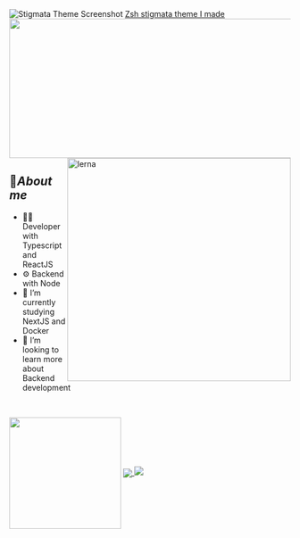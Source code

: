 
<!-- Zsh Stigmata Theme Image and Link -->
  <img src="https://github.com/VLtim43/VLtim43/assets/69370181/2f3bc66b-a513-4777-bc53-e4d62e1e09d8" alt="Stigmata Theme Screenshot">
  <a href="https://github.com/VLtim43/stigmata.zsh-theme">Zsh stigmata theme I made</a>

  <!-- GIF Image -->
  <img src="./ezgif.com-gif-maker.gif"  width="1000" height="250"> 

  <!-- Alura Image -->
  <!-- <img src="https://www.alura.com.br/assets/img/imersoes/carreira-tech/submarino-recorte-2-red.1598018822.png" style="min-width: 400px; max-width: 400px; width: 400px;" align="right" alt="Computador Yanpedro18"> -->

  <!-- Lerna Image -->
  <img src="https://github.com/VLtim43/VLtim43/assets/69370181/4dc12353-9d37-419d-8311-c0e5dc095e67" style="min-width: 400px; max-width: 400px; width: 400px;" align="right" alt="lerna"> 


  <!-- About Me Section -->
  <h2>📇<i>About me</i></h2>
  <ul>
    <li>👨‍💻 Developer with Typescript and ReactJS</li>
    <li>⚙️ Backend with Node</li>
    <li>🔭 I’m currently studying NextJS and Docker</li>
    <li>👯 I’m looking to learn more about Backend development</li>
  </ul>

 <!--
 <h2>👩🏻‍🍳🍰<i>Stuff i'm baking...</i></h2>
  <ul>
    <li>Spotify-Scrapper with Bun</li>
    <li>Astro Showcase with multiple frontend frameworks</li>
    <li>Form with validation and Cypress tests E2E</li>
  </ul>

  <h2><i></i></h2>

 Leetcode  -->
  <!-- GitHub Activity Graph 
![Metrics](/github-metrics.svg)
-->
  
  <!-- GitHub Activity Graph -->
  <br> 
   <!--
  <img align="center" src="https://github-readme-activity-graph.vercel.app/graph?username=VLtim43&theme=dracula&hide_border=true&show_icons=true"/> 
   -->
  <!-- GitHub Stats -->

<img height=200 align="center" src="https://vltim43-readme-stats.vercel.app/api?username=VLtim43&theme=transparent&hide_border=true&rank_icon=github" /></a>
<a href="https://github.com/VLtim43">
  <img  align="center" src="https://vltim43-readme-stats.vercel.app/api/top-langs?username=VLtim43&layout=compact&langs_count=25&card_width=320&theme=transparent&hide_border=true" />
</a>
<a href="https://github.com/VLtim43">
  <img src="https://github-readme-stats.vercel.app/api/wakatime?username=VLtim43&layout=compact&&langs_count=8&theme=transparent&hide=ezhil,assembly,python&hide_border=true" />
</a>
